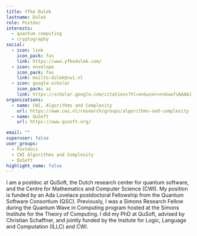 ```yaml
---
title: Yfke Dulek
lastname: Dulek
role: Postdoc
interests:
  - quantum computing
  - cryptography
social:
  - icon: link
    icon_pack: fas
    link: https://www.yfkedulek.com/
  - icon: envelope
    icon_pack: fas
    link: mailto:dulek@cwi.nl
  - icon: google-scholar
    icon_pack: ai
    link: https://scholar.google.com/citations?hl=en&user=nnUuwfsAAAAJ
organizations:
  - name: CWI, Algorithms and Complexity
    url: https://www.cwi.nl/research/groups/algorithms-and-complexity
  - name: QuSoft
    url: https://www.qusoft.org/

email: ""
superuser: false
user_groups:
  - Postdocs
  - CWI Algorithms and Complexity
  - QuSoft
highlight_name: false
---
```


I am a postdoc at QuSoft, the Dutch research center for quantum software, and the Centre for Mathematics and Computer Science (CWI). My position is funded by an Ada Lovelace postdoctoral Fellowship from the Quantum Software Consortium (QSC). Previously, I was a Simons Research Fellow during the Quantum Wave in Computing program hosted at the Simons Institute for the Theory of Computing. I did my PhD at QuSoft, advised by Christian Schaffner, and jointly funded by the Insitute for Logic, Language and Computation (ILLC) and CWI.
